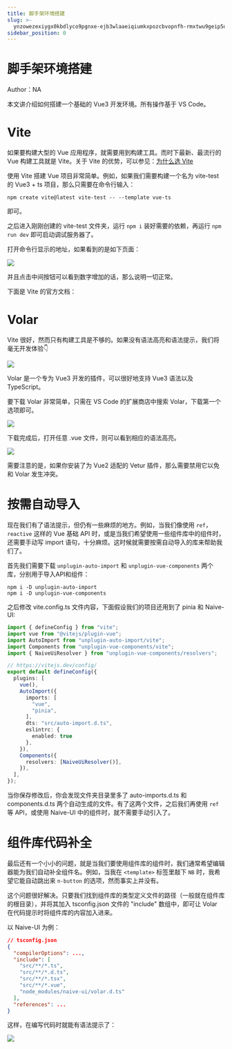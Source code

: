 ```yaml
---
title: 脚手架环境搭建
slug: >-
  ynzowezexiygx0kbdlyco9pgnxe-ejb3wlaaeiqiumkxpozcbvopnfh-rmxtwu9geip5o8kkeawck6dnn6e-deqcwvlndiaindkf0ikczjaunwq-lfozwzv9jilwzwk1vvech56xnig-lfozwz
sidebar_position: 0
---
```



# 脚手架环境搭建

Author：NA

本文讲介绍如何搭建一个基础的 Vue3 开发环境。所有操作基于 VS Code。

# Vite

如果要构建大型的 Vue 应用程序，就需要用到构建工具。而时下最新、最流行的 Vue 构建工具就是 Vite。关于 Vite 的优势，可以参见：[为什么选 Vite](https://cn.vitejs.dev/guide/why.html)

使用 Vite 搭建 Vue 项目非常简单。例如，如果我们需要构建一个名为 vite-test 的 Vue3 + ts 项目，那么只需要在命令行输入：

```shell
npm create vite@latest vite-test -- --template vue-ts
```

即可。

之后进入刚刚创建的 vite-test 文件夹，运行 `npm i` 装好需要的依赖，再运行 `npm run dev` 即可启动调试服务器了。

打开命令行显示的地址，如果看到的是如下页面：

<img src="/assets/OhNobW4fHoReipx6Cm6cvcaEnlc.png" src-width="1337" src-height="855" align="center"/>

并且点击中间按钮可以看到数字增加的话，那么说明一切正常。

下面是 Vite 的官方文档：

# Volar

Vite 很好，然而只有构建工具是不够的。如果没有语法高亮和语法提示，我们将毫无开发体验👇

<img src="/assets/QFXUbRHOHoYTpax5nXJc8n7VnPd.png" src-width="859" src-height="374" align="center"/>

Volar 是一个专为 Vue3 开发的插件，可以很好地支持 Vue3 语法以及 TypeScript。

要下载 Volar 非常简单，只需在 VS Code 的扩展商店中搜索 Volar，下载第一个选项即可。

<img src="/assets/AEmSbd6guoXmahxXTMOc9BEonRh.png" src-width="1716" src-height="742" align="center"/>

下载完成后，打开任意 .vue 文件，则可以看到相应的语法高亮。

<img src="/assets/XqcLb6yUxoCm5MxwDuIcUEienVf.png" src-width="748" src-height="485" align="center"/>

需要注意的是，如果你安装了为 Vue2 适配的 Vetur 插件，那么需要禁用它以免和 Volar 发生冲突。

# 按需自动导入

现在我们有了语法提示，但仍有一些麻烦的地方。例如，当我们像使用 `ref`，`reactive` 这样的 Vue 基础 API 时，或是当我们希望使用一些组件库中的组件时，还需要手动写 import 语句，十分麻烦。这时候就需要按需自动导入的库来帮助我们了。

首先我们需要下载 `unplugin-auto-import` 和 `unplugin-vue-components` 两个库，分别用于导入API和组件：

```shell
npm i -D unplugin-auto-import
npm i -D unplugin-vue-components
```

之后修改 vite.config.ts 文件内容，下面假设我们的项目还用到了 pinia 和 Naive-UI:

```ts
import { defineConfig } from "vite";
import vue from "@vitejs/plugin-vue";
import AutoImport from "unplugin-auto-import/vite";
import Components from "unplugin-vue-components/vite";
import { NaiveUiResolver } from "unplugin-vue-components/resolvers";

// https://vitejs.dev/config/
export default defineConfig({
  plugins: [
    vue(),
    AutoImport({
      imports: [
        "vue",
        "pinia",
      ],      
      dts: "src/auto-import.d.ts",
      eslintrc: {
        enabled: true
      },
    }),
    Components({
      resolvers: [NaiveUiResolver()],
    }),
  ],
});
```

当你保存修改后，你会发现文件夹目录里多了 auto-imports.d.ts 和 components.d.ts 两个自动生成的文件。有了这两个文件，之后我们再使用 `ref` 等 API，或使用 Naive-UI 中的组件时，就不需要手动引入了。

# 组件库代码补全

最后还有一个小小的问题，就是当我们要使用组件库的组件时，我们通常希望编辑器能为我们自动补全组件名。例如，当我在 `<template>` 标签里敲下 `NB` 时，我希望它能自动跳出来 `n-button` 的选项，然而事实上并没有。

这个问题很好解决。只要我们找到组件库的类型定义文件的路径（一般就在组件库的根目录），并将其加入 tsconfig.json 文件的 "include" 数组中，即可让 Volar 在代码提示时将组件库的内容加入进来。

以 Naive-UI 为例：

```json
// tsconfig.json
{
  "compilerOptions": ...,
  "include": [
    "src/**/*.ts",
    "src/**/*.d.ts",
    "src/**/*.tsx",
    "src/**/*.vue",
    "node_modules/naive-ui/volar.d.ts"
  ],
  "references": ...
}
```

这样，在编写代码时就能有语法提示了：

<img src="/assets/WctVbhA0aoCuBOx83dqcRfJxnye.png" src-width="595" src-height="298" align="center"/>

